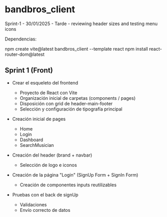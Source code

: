 # bandbros_client

Sprint-1 - 30/01/2025 - Tarde - reviewing header sizes and testing menu icons

Dependencias:

npm create vite@latest bandbros_client --template react
npm install react-router-dom@latest

## Sprint 1 (Front)

* Crear el esqueleto del frontend
    - Proyecto de React con Vite
    - Organización inicial de carpetas (components / pages)
    - Disposición con grid de header-main-footer
    - Selección y configuración de tipografía principal

* Creación inicial de pages
    - Home
    - Login
    - Dashboard
    - SearchMusician

* Creación del header (brand + navbar)
    - Selección de logo e iconos

* Creación de la página "Login" (SignUp Form + SignIn Form)
    - Creación de componentes inputs reutilizables

* Pruebas con el back de signUp
    - Validaciones
    - Envío correcto de datos